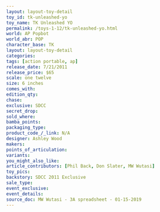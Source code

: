 ```yaml
---
layout: layout-toy-detail 
toy_id: tk-unleashed-yo
toy_name: TK Unleashed YO
permalink: /toys-1-12/tk-unleashed-yo.html
world: AP Popbot
world_abr: POP
character_base: TK
layout: layout-toy-detail
categories: 
tags: [action portable, ap] 
release_date: 7/21/2011
release_price: $65 
scale: one twelve
size: 6 inches
comes_with: 
edition_qty: 
chase: 
exclusive: SDCC
secret_drop: 
sold_where: 
bamba_points: 
packaging_type: 
product_code_/_link: N/A
designer: Ashley Wood
makers: 
points_of_articulation: 
variants: 
you_might_also_like: 
article_contributors: [Phil Back, Don Slater, MW Wutasi]
toy_pics: 
backstory: SDCC 2011 Exclusive
sale_type: 
event_exclusive: 
event_details: 
source_doc: MW Wutasi - 3A spreadsheet - 01-15-2019
---
```

